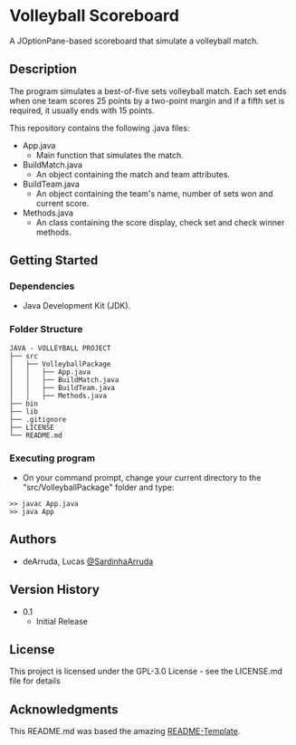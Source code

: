 # Volleyball Scoreboard 

A JOptionPane-based scoreboard that simulate a volleyball match. 

## Description

The program simulates a best-of-five sets volleyball match.
Each set ends when one team scores 25 points by a two-point margin and if a fifth set is required, it usually ends with 15 points.

This repository contains the following .java files:
* App.java
    - Main function that simulates the match.
* BuildMatch.java
    - An object containing the match and team attributes.
* BuildTeam.java
    - An object containing the team's name, number of sets won and  current score.
* Methods.java
    - An class containing the score display, check set and check winner methods.  

## Getting Started

### Dependencies

* Java Development Kit (JDK).

### Folder Structure
````
JAVA - VOLLEYBALL PROJECT
├── src
│   ├── VolleyballPackage
│   │   ├── App.java
│   │   ├── BuildMatch.java
│   │   ├── BuildTeam.java
│   │   ├── Methods.java
├── bin
├── lib
├── .gitignore
├── LICENSE
└── README.md
````

### Executing program

* On your command prompt, change your current directory to the "src/VolleyballPackage" folder and type:
```
>> javac App.java
>> java App
```

## Authors

 - deArruda, Lucas [@SardinhaArruda](https://twitter.com/SardinhaArruda)

## Version History

* 0.1
    * Initial Release

## License

This project is licensed under the GPL-3.0 License - see the LICENSE.md file for details

## Acknowledgments

This README.md was based the amazing [README-Template](https://gist.github.com/DomPizzie/7a5ff55ffa9081f2de27c315f5018afc).
